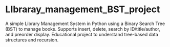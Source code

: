 # LIbraray_management_BST_project
A simple Library Management System in Python using a Binary Search Tree (BST) to manage books. Supports insert, delete, search by ID/title/author, and preorder display. Educational project to understand tree-based data structures and recursion.
